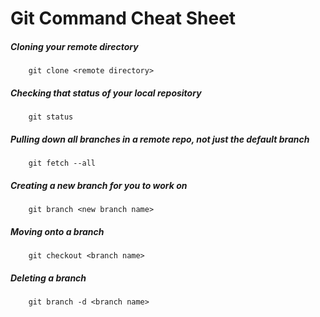 # Git Command Cheat Sheet

##### Cloning your remote directory
		git clone <remote directory>

##### Checking that status of your local repository
		git status

##### Pulling down all branches in a remote repo, not just the default branch
		git fetch --all

##### Creating a new branch for you to work on
		git branch <new branch name>

##### Moving onto a branch
		git checkout <branch name>

##### Deleting a branch
		git branch -d <branch name>
